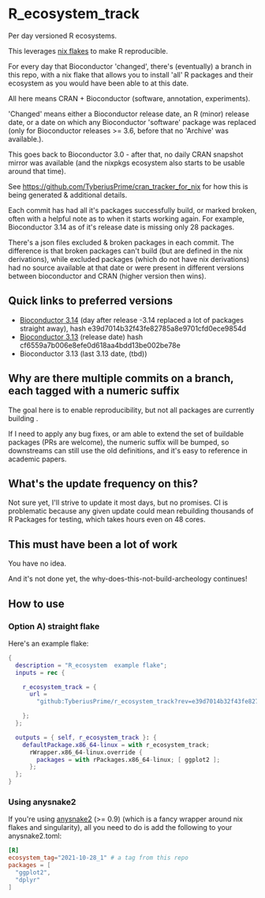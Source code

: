 # R_ecosystem_track

Per day versioned R ecosystems.

This leverages [nix flakes](https://nixos.wiki/wiki/Flakes) to make R reproducible.

For every day that Bioconductor 'changed', there's (eventually) a branch in this repo, with a
nix flake that allows you to install 'all' R packages and their ecosystem as you
would have been able to at this date.

All here means CRAN + Bioconductor (software, annotation, experiments).

'Changed' means either a Bioconductor release date, an R (minor) release date,
or a date on which any Bioconductor 'software' package was replaced (only for
Bioconductor releases >= 3.6, before that no 'Archive' was available.).

This goes back to Bioconductor 3.0 - after that, no daily CRAN snapshot mirror was 
available (and the nixpkgs ecosystem also starts to be usable around that time).

See https://github.com/TyberiusPrime/cran_tracker_for_nix
for how this is being generated & additional details.

Each commit has had all it's packages successfully build, or marked broken, often
with a helpful note as to when it starts working again. For example, Bioconductor 3.14
as of it's release date is missing only 28 packages.

There's a json files excluded & broken packages in each commit. The difference
is that broken packages can't build (but are defined in the nix derivations),
while excluded packages (which do not have nix derivations) had no source
available at that date or were present in different versions between
bioconductor and CRAN (higher version then wins).

## Quick links to preferred versions

 * [Bioconductor 3.14](https://github.com/TyberiusPrime/r_ecosystem_track/releases/tag/2021-10-28_1) (day after release -3.14 replaced a lot of packages straight away), hash e39d7014b32f43fe82785a8e9701cfd0ece9854d
 * [Bioconductor 3.13](https://github.com/TyberiusPrime/r_ecosystem_track/releases/tag/2021-05-20_1) (release date) hash cf6559a7b006e8efe0d618aa4bdd13be002be78e
 * Bioconductor 3.13 (last 3.13 date, (tbd))

## Why are there multiple commits on a branch, each tagged with a numeric suffix

The goal here is to enable reproducibility, but not all packages are currently building .

If I need to apply any bug fixes, or am able to extend the set of buildable packages 
(PRs are welcome), the numeric suffix will be bumped, so downstreams can still use the old
definitions, and it's easy to reference in academic papers.

## What's the update frequency on this?

Not sure yet, I'll strive to update it most days, but no promises. CI is problematic because
any given update could mean rebuilding thousands of R Packages for testing,
which takes hours even on 48 cores.


## This must have been a lot of work

You have no idea.

And it's not done yet, the why-does-this-not-build-archeology continues!


## How to use

### Option A) straight flake

Here's an example flake:
```nix
{
  description = "R_ecosystem  example flake";
  inputs = rec {

    r_ecosystem_track = {
      url =
        "github:TyberiusPrime/r_ecosystem_track?rev=e39d7014b32f43fe82785a8e9701cfd0ece9854d"; # that's 2011-10-28_1 which is bioconductor 3.14

    };
  };

  outputs = { self, r_ecosystem_track }: {
    defaultPackage.x86_64-linux = with r_ecosystem_track;
      rWrapper.x86_64-linux.override {
        packages = with rPackages.x86_64-linux; [ ggplot2 ];
      };
  };
}
```


### Using anysnake2

If you're using [anysnake2](https://github.com/TyberiusPrime/anysnake2) (>= 0.9) (which is a fancy wrapper around nix flakes and singularity), 
all you need to do is add the following to your anysnake2.toml:

```toml
[R]
ecosystem_tag="2021-10-28_1" # a tag from this repo
packages = [
  "ggplot2",
  "dplyr"
]
```


